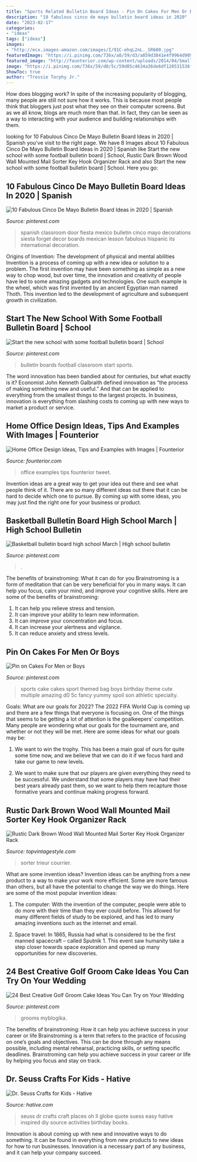 ```yaml
---
title: "Sports Related Bulletin Board Ideas - Pin On Cakes For Men Or Boys"
description: "10 fabulous cinco de mayo bulletin board ideas in 2020"
date: "2023-02-17"
categories:
- "ideas"
tags: ["ideas"]
images:
- "http://ecx.images-amazon.com/images/I/91C-ehqL2nL._SR600.jpg"
featuredImage: "https://i.pinimg.com/736x/a8/59/d3/a859d3841e4f9964d909b5133bda122e.jpg"
featured_image: "http://founterior.com/wp-content/uploads/2014/04/Small-home-working-space-with-window.jpg"
image: "https://i.pinimg.com/736x/59/d0/5c/59d05c4634a36de6df120531536f2e4f--sports-themed-cakes-sport-cakes.jpg"
ShowToc: true
author: "Tressie Torphy Jr."
---
```



How does blogging work?
In spite of the increasing popularity of blogging, many people are still not sure how it works. This is because most people think that bloggers just post what they see on their computer screens. But as we all know, blogs are much more than that. In fact, they can be seen as a way to interacting with your audience and building relationships with them.

	

		
looking for 10 Fabulous Cinco De Mayo Bulletin Board Ideas in 2020 | Spanish you've visit to the right page. We have 8 Images about 10 Fabulous Cinco De Mayo Bulletin Board Ideas in 2020 | Spanish like Start the new school with some football bulletin board | School, Rustic Dark Brown Wood Wall Mounted Mail Sorter Key Hook Organizer Rack and also Start the new school with some football bulletin board | School. Here you go:
		
    
## 10 Fabulous Cinco De Mayo Bulletin Board Ideas In 2020 | Spanish

<img loading=lazy src="https://i.pinimg.com/736x/a8/3f/2f/a83f2fd5d272db2439eb4856d3ebff64.jpg" onerror="this.onerror=null;this.src='https://tse1.mm.bing.net/th?id=OIP.EcTyadd5JhackTaw-7urMwHaJ6&amp;pid=15.1';" alt="10 Fabulous Cinco De Mayo Bulletin Board Ideas in 2020 | Spanish">

_Source: pinterest.com_

>spanish classroom door fiesta mexico bulletin cinco mayo decorations siesta forget decor boards mexican lesson fabulous hispanic its international decoration. 

	

Origins of Invention: The development of physical and mental abilities
Invention is a process of coming up with a new idea or solution to a problem. The first invention may have been something as simple as a new way to chop wood, but over time, the innovation and creativity of people have led to some amazing gadgets and technologies. One such example is the wheel, which was first invented by an ancient Egyptian man named Thoth. This invention led to the development of agriculture and subsequent growth in civilization.

    
## Start The New School With Some Football Bulletin Board | School

<img loading=lazy src="https://i.pinimg.com/736x/a8/59/d3/a859d3841e4f9964d909b5133bda122e.jpg" onerror="this.onerror=null;this.src='https://tse4.mm.bing.net/th?id=OIP.79uc6y5_LEWjUcLSCdtEaAHaJ3&amp;pid=15.1';" alt="Start the new school with some football bulletin board | School">

_Source: pinterest.com_

>bulletin boards football classroom start sports. 

	

The word innovation has been bandied about for centuries, but what exactly is it? Economist John Kenneth Galbraith defined innovation as “the process of making something new and useful.” And that can be applied to everything from the smallest things to the largest projects. In business, innovation is everything from slashing costs to coming up with new ways to market a product or service.

    
## Home Office Design Ideas, Tips And Examples With Images | Founterior

<img loading=lazy src="http://founterior.com/wp-content/uploads/2014/04/Small-home-working-space-with-window.jpg" onerror="this.onerror=null;this.src='https://tse1.mm.bing.net/th?id=OIP.sv2g9Oa2act-SPvPrLdkKwHaLf&amp;pid=15.1';" alt="Home Office Design Ideas, Tips and Examples with Images | Founterior">

_Source: founterior.com_

>office examples tips founterior tweet. 

	

Invention ideas are a great way to get your idea out there and see what people think of it. There are so many different ideas out there that it can be hard to decide which one to pursue. By coming up with some ideas, you may just find the right one for your business or product.

    
## Basketball Bulletin Board High School March | High School Bulletin

<img loading=lazy src="https://i.pinimg.com/736x/a6/3e/64/a63e645ec5a50085e8b340af5166b1c1.jpg" onerror="this.onerror=null;this.src='https://tse2.mm.bing.net/th?id=OIP.NOeeSKPkx7OcXnBiImxMNAHaDD&amp;pid=15.1';" alt="Basketball bulletin board high school March | High school bulletin">

_Source: pinterest.com_

>. 

	

The benefits of brainstroming: What it can do for you
Brainstroming is a form of meditation that can be very beneficial for you in many ways. It can help you focus, calm your mind, and improve your cognitive skills. Here are some of the benefits of brainstroming: 
1. It can help you relieve stress and tension.
2. It can improve your ability to learn new information.
3. It can improve your concentration and focus. 
4. It can increase your alertness and vigilance. 
5. It can reduce anxiety and stress levels.

    
## Pin On Cakes For Men Or Boys

<img loading=lazy src="https://i.pinimg.com/736x/59/d0/5c/59d05c4634a36de6df120531536f2e4f--sports-themed-cakes-sport-cakes.jpg" onerror="this.onerror=null;this.src='https://tse2.mm.bing.net/th?id=OIP.93_ENJs1JGjS4VTg07h46gHaJ4&amp;pid=15.1';" alt="Pin on Cakes For Men or Boys">

_Source: pinterest.com_

>sports cake cakes sport themed bag boys birthday theme cute multiple amazing d0 5c fancy yummy spoil son athletic specialty. 

	

Goals: What are our goals for 2022?
The 2022 FIFA World Cup is coming up and there are a few things that everyone is focusing on. One of the things that seems to be getting a lot of attention is the goalkeepers’ competition. Many people are wondering what our goals for the tournament are, and whether or not they will be met. Here are some ideas for what our goals may be: 
1) We want to win the trophy. This has been a main goal of ours for quite some time now, and we believe that we can do it if we focus hard and take our game to new levels. 

2) We want to make sure that our players are given everything they need to be successful. We understand that some players may have had their best years already past them, so we want to help them recapture those formative years and continue making progress forward.

    
## Rustic Dark Brown Wood Wall Mounted Mail Sorter Key Hook Organizer Rack

<img loading=lazy src="http://ecx.images-amazon.com/images/I/91C-ehqL2nL._SR600.jpg" onerror="this.onerror=null;this.src='https://tse2.mm.bing.net/th?id=OIP.gmozdEsX1bQg0QIzuQ5AjgHaHa&amp;pid=15.1';" alt="Rustic Dark Brown Wood Wall Mounted Mail Sorter Key Hook Organizer Rack">

_Source: topvintagestyle.com_

>sorter trieur courrier. 

	

What are some invention ideas?
Invention ideas can be anything from a new product to a way to make your work more efficient. Some are more famous than others, but all have the potential to change the way we do things. Here are some of the most popular invention ideas: 
1) The computer: With the invention of the computer, people were able to do more with their time than they ever could before. This allowed for many different fields of study to be explored, and has led to many amazing inventions such as the internet and email.

2) Space travel: In 1865, Russia had what is considered to be the first manned spacecraft – called Sputnik 1. This event saw humanity take a step closer towards space exploration and opened up many opportunities for new discoveries.

    
## 24 Best Creative Golf Groom Cake Ideas You Can Try On Your Wedding

<img loading=lazy src="https://i.pinimg.com/originals/1e/85/8b/1e858b7c38b8ee53e0e42faecd822194.jpg" onerror="this.onerror=null;this.src='https://tse3.mm.bing.net/th?id=OIP.EM4iCk9MW0gE8cxnfT0nfwHaK0&amp;pid=15.1';" alt="24 Best Creative Golf Groom Cake Ideas You Can Try on Your Wedding">

_Source: pinterest.com_

>grooms myblogika. 

	

The benefits of brainstroming: How it can help you achieve success in your career or life
Brainstroming is a term that refers to the practice of focusing on one’s goals and objectives. This can be done through any means possible, including mental rehearsal, practicing skills, or setting specific deadlines. Brainstroming can help you achieve success in your career or life by helping you focus and stay on track.

    
## Dr. Seuss Crafts For Kids - Hative

<img loading=lazy src="https://hative.com/wp-content/uploads/2015/02/dr-seuss-crafts/7-dr-seuss-crafts.jpg" onerror="this.onerror=null;this.src='https://tse1.mm.bing.net/th?id=OIP.0nYHPeJhgy9OERJ3ovanRAHaLH&amp;pid=15.1';" alt="Dr. Seuss Crafts for Kids - Hative">

_Source: hative.com_

>seuss dr crafts craft places oh ll globe quote suess easy hative inspired diy source activities birthday books. 

	

Innovation is about coming up with new and innovative ways to do something. It can be found in everything from new products to new ideas for how to run businesses. Innovation is a necessary part of any business, and it can help your company succeed.

